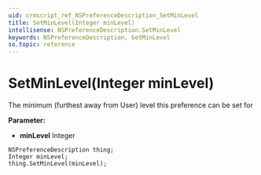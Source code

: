 ```yaml
---
uid: crmscript_ref_NSPreferenceDescription_SetMinLevel
title: SetMinLevel(Integer minLevel)
intellisense: NSPreferenceDescription.SetMinLevel
keywords: NSPreferenceDescription, GetMinLevel
so.topic: reference
---
```


# SetMinLevel(Integer minLevel)

The minimum (furthest away from User) level this preference can be set for

**Parameter:** 
* **minLevel** Integer

```crmscript
NSPreferenceDescription thing;
Integer minLevel;
thing.SetMinLevel(minLevel);
```

